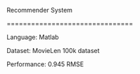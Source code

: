 

Recommender System

===============================

Language:    Matlab

Dataset:     MovieLen 100k dataset

Performance: 0.945 RMSE
